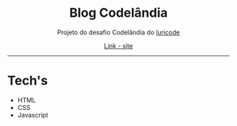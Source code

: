 <div align="center">
    <h1>Blog Codelândia</h1>
    <p>Projeto do desafio Codelândia do <a href="https://instagram.com/iuricode" _target="on_blank"/>Iuricode</a></p>
    <a href="https://user-kbite.github.io/codelandia">Link - site</a>
</div>

---

<h1>Tech's</h1>
    <ul>
        <li>HTML</li>
        <li>CSS</li>
        <li>Javascript</li>
    </ul>
